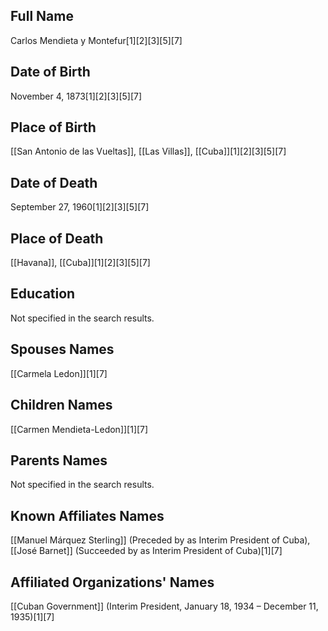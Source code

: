 ## Full Name
Carlos Mendieta y Montefur[1][2][3][5][7]

## Date of Birth
November 4, 1873[1][2][3][5][7]

## Place of Birth
[[San Antonio de las Vueltas]], [[Las Villas]], [[Cuba]][1][2][3][5][7]

## Date of Death
September 27, 1960[1][2][3][5][7]

## Place of Death
[[Havana]], [[Cuba]][1][2][3][5][7]

## Education
Not specified in the search results.

## Spouses Names
[[Carmela Ledon]][1][7]

## Children Names
[[Carmen Mendieta-Ledon]][1][7]

## Parents Names
Not specified in the search results.

## Known Affiliates Names
[[Manuel Márquez Sterling]] (Preceded by as Interim President of Cuba), [[José Barnet]] (Succeeded by as Interim President of Cuba)[1][7]

## Affiliated Organizations' Names
[[Cuban Government]] (Interim President, January 18, 1934 – December 11, 1935)[1][7]

